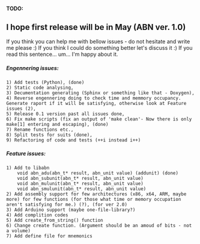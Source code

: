 #### TODO:

## I hope first release will be in May (ABN ver. 1.0)

If you think you can help me with bellow issues - do not hesitate and write me please :)
If you think I could do something better let's discuss it :)
If you read this sentence... um...  I'm happy about it.

##### Engennering issues:
    1) Add tests (Python), (done)
    2) Static code analysing,
    3) Decumentation generating (Sphinx or something like that - Doxygen),
    4) Reverse engennering doing to check time and memmory occupancy. Generate raport if it will be satisfying, otherwise look at Feature issues (2),
    5) Release 0.1 version past all issues done,
    6) Fix make scripts (fix an output of 'make clean'- Now there is only make[1] entering and escaping), (done)
    7) Rename functions etc.,
    8) Split tests for suits (done),
    9) Refactoring of code and tests (++i instead i++)

##### Feature issues:
    1) Add to libabn
        void abn_adu(abn_t* result, abn_unit value) (addunit) (done)
        void abn_subunit(abn_t* result, abn_unit value)
        void abn_mulunit(abn_t* result, abn_unit value)
        void abn_smulunit(abn_t* result, abn_unit value)
    2) Add assembly support for few architectures (x86, x64, ARM, maybe more) for few functions (for those what time or memory occupation aren't satisfying for me.) (?), (for ver 2.0)
    3) Add Arduino support (maybe one-file-library?)
    4) Add complition codes
    5) Add create_from_string() function 
    6) Change create function. (Argument should be an amoud of bits - not a volume)
    7) Add define file for mnemonics